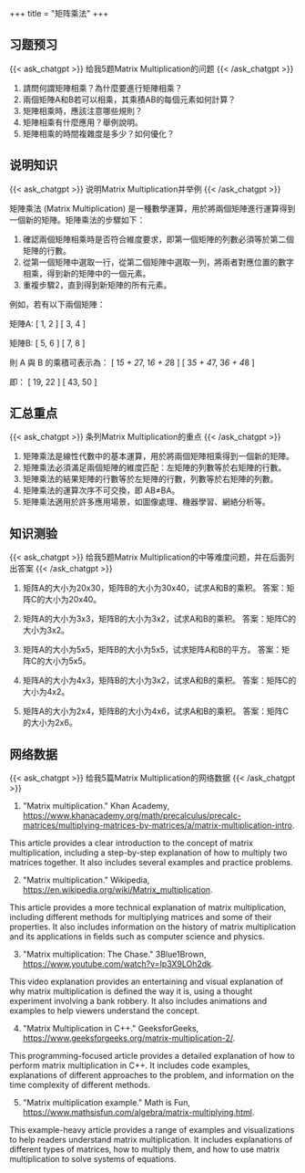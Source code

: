 +++
title = "矩阵乘法"
+++
## 习题预习
{{< ask_chatgpt >}}
给我5题Matrix Multiplication的问题
{{< /ask_chatgpt >}}



1. 請問何謂矩陣相乘？為什麼要進行矩陣相乘？ 
2. 兩個矩陣A和B若可以相乘，其乘積AB的每個元素如何計算？ 
3. 矩陣相乘時，應該注意哪些規則？ 
4. 矩陣相乘有什麼應用？舉例說明。 
5. 矩陣相乘的時間複雜度是多少？如何優化？   

## 说明知识
{{< ask_chatgpt >}}
说明Matrix Multiplication并举例
{{< /ask_chatgpt >}}



矩陣乘法 (Matrix Multiplication) 是一種數學運算，用於將兩個矩陣進行運算得到一個新的矩陣。矩陣乘法的步驟如下：

1. 確認兩個矩陣相乘時是否符合維度要求，即第一個矩陣的列數必須等於第二個矩陣的行數。
2. 從第一個矩陣中選取一行，從第二個矩陣中選取一列，將兩者對應位置的數字相乘，得到新的矩陣中的一個元素。
3. 重複步驟2，直到得到新矩陣的所有元素。

例如，若有以下兩個矩陣：

矩陣A:
[ 1, 2 ]
[ 3, 4 ]

矩陣B:
[ 5, 6 ]
[ 7, 8 ]

則 A 與 B 的乘積可表示為：
[ 1*5 + 2*7, 1*6 + 2*8 ]
[ 3*5 + 4*7, 3*6 + 4*8 ]

即：
[ 19, 22 ]
[ 43, 50 ]   

## 汇总重点
{{< ask_chatgpt >}}
条列Matrix Multiplication的重点
{{< /ask_chatgpt >}}



1. 矩陣乘法是線性代數中的基本運算，用於將兩個矩陣相乘得到一個新的矩陣。
2. 矩陣乘法必須滿足兩個矩陣的維度匹配：左矩陣的列數等於右矩陣的行數。
3. 矩陣乘法的結果矩陣的行數等於左矩陣的行數，列數等於右矩陣的列數。
4. 矩陣乘法的運算次序不可交換，即 AB≠BA。
5. 矩陣乘法適用於許多應用場景，如圖像處理、機器學習、網絡分析等。   

## 知识测验
{{< ask_chatgpt >}}
给我5题Matrix Multiplication的中等难度问题，并在后面列出答案
{{< /ask_chatgpt >}}



1. 矩阵A的大小为20x30，矩阵B的大小为30x40，试求A和B的乘积。
答案：矩阵C的大小为20x40。

2. 矩阵A的大小为3x3，矩阵B的大小为3x2，试求A和B的乘积。
答案：矩阵C的大小为3x2。

3. 矩阵A的大小为5x5，矩阵B的大小为5x5，试求矩阵A和B的平方。
答案：矩阵C的大小为5x5。

4. 矩阵A的大小为4x3，矩阵B的大小为3x2，试求A和B的乘积。
答案：矩阵C的大小为4x2。

5. 矩阵A的大小为2x4，矩阵B的大小为4x6，试求A和B的乘积。
答案：矩阵C的大小为2x6。   

## 网络数据
{{< ask_chatgpt >}}
给我5篇Matrix Multiplication的网络数据
{{< /ask_chatgpt >}}



1. "Matrix multiplication." Khan Academy, https://www.khanacademy.org/math/precalculus/precalc-matrices/multiplying-matrices-by-matrices/a/matrix-multiplication-intro. 

This article provides a clear introduction to the concept of matrix multiplication, including a step-by-step explanation of how to multiply two matrices together. It also includes several examples and practice problems.

2. "Matrix multiplication." Wikipedia, https://en.wikipedia.org/wiki/Matrix_multiplication. 

This article provides a more technical explanation of matrix multiplication, including different methods for multiplying matrices and some of their properties. It also includes information on the history of matrix multiplication and its applications in fields such as computer science and physics.

3. "Matrix multiplication: The Chase." 3Blue1Brown, https://www.youtube.com/watch?v=Ip3X9LOh2dk. 

This video explanation provides an entertaining and visual explanation of why matrix multiplication is defined the way it is, using a thought experiment involving a bank robbery. It also includes animations and examples to help viewers understand the concept.

4. "Matrix Multiplication in C++." GeeksforGeeks, https://www.geeksforgeeks.org/matrix-multiplication-2/. 

This programming-focused article provides a detailed explanation of how to perform matrix multiplication in C++. It includes code examples, explanations of different approaches to the problem, and information on the time complexity of different methods.

5. "Matrix multiplication example." Math is Fun, https://www.mathsisfun.com/algebra/matrix-multiplying.html. 

This example-heavy article provides a range of examples and visualizations to help readers understand matrix multiplication. It includes explanations of different types of matrices, how to multiply them, and how to use matrix multiplication to solve systems of equations.   

